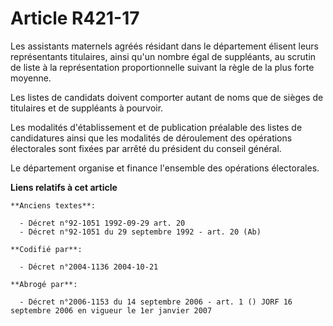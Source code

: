 # Article R421-17

Les assistants maternels agréés résidant dans le département élisent leurs représentants titulaires, ainsi qu'un nombre égal
de suppléants, au scrutin de liste à la représentation proportionnelle suivant la règle de la plus forte moyenne.

Les listes de candidats doivent comporter autant de noms que de sièges de titulaires et de suppléants à pourvoir.

Les modalités d'établissement et de publication préalable des listes de candidatures ainsi que les modalités de déroulement
des opérations électorales sont fixées par arrêté du président du conseil général.

Le département organise et finance l'ensemble des opérations électorales.

**Liens relatifs à cet article**

	**Anciens textes**:

	  - Décret n°92-1051 1992-09-29 art. 20
	  - Décret n°92-1051 du 29 septembre 1992 - art. 20 (Ab)

	**Codifié par**:

	  - Décret n°2004-1136 2004-10-21

	**Abrogé par**:

	  - Décret n°2006-1153 du 14 septembre 2006 - art. 1 () JORF 16 septembre 2006 en vigueur le 1er janvier 2007
